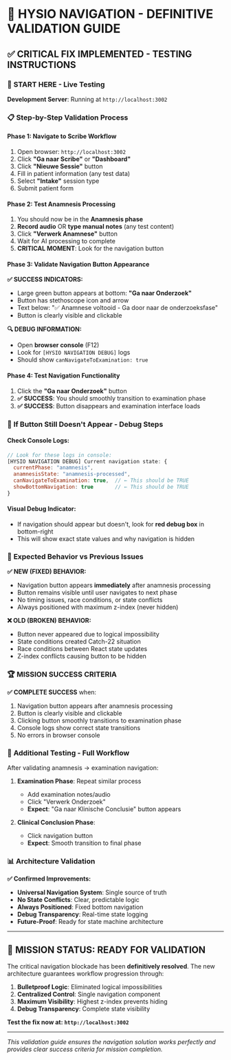 # 🎯 HYSIO NAVIGATION - DEFINITIVE VALIDATION GUIDE

## ✅ CRITICAL FIX IMPLEMENTED - TESTING INSTRUCTIONS

### 🚀 **START HERE - Live Testing**

**Development Server**: Running at `http://localhost:3002`

### 📋 **Step-by-Step Validation Process**

#### Phase 1: Navigate to Scribe Workflow
1. Open browser: `http://localhost:3002`
2. Click **"Ga naar Scribe"** or **"Dashboard"**
3. Click **"Nieuwe Sessie"** button
4. Fill in patient information (any test data)
5. Select **"Intake"** session type
6. Submit patient form

#### Phase 2: Test Anamnesis Processing
1. You should now be in the **Anamnesis phase**
2. **Record audio** OR **type manual notes** (any test content)
3. Click **"Verwerk Anamnese"** button
4. Wait for AI processing to complete
5. **CRITICAL MOMENT**: Look for the navigation button

#### Phase 3: Validate Navigation Button Appearance
**✅ SUCCESS INDICATORS:**
- Large green button appears at bottom: **"Ga naar Onderzoek"**
- Button has stethoscope icon and arrow
- Text below: "✅ Anamnese voltooid - Ga door naar de onderzoeksfase"
- Button is clearly visible and clickable

**🔍 DEBUG INFORMATION:**
- Open **browser console** (F12)
- Look for `[HYSIO NAVIGATION DEBUG]` logs
- Should show `canNavigateToExamination: true`

#### Phase 4: Test Navigation Functionality
1. Click the **"Ga naar Onderzoek"** button
2. **✅ SUCCESS**: You should smoothly transition to examination phase
3. **✅ SUCCESS**: Button disappears and examination interface loads

### 🐛 **If Button Still Doesn't Appear - Debug Steps**

#### Check Console Logs:
```javascript
// Look for these logs in console:
[HYSIO NAVIGATION DEBUG] Current navigation state: {
  currentPhase: "anamnesis",
  anamnesisState: "anamnesis-processed", 
  canNavigateToExamination: true,  // ← This should be TRUE
  showBottomNavigation: true       // ← This should be TRUE
}
```

#### Visual Debug Indicator:
- If navigation should appear but doesn't, look for **red debug box** in bottom-right
- This will show exact state values and why navigation is hidden

### 🎯 **Expected Behavior vs Previous Issues**

**✅ NEW (FIXED) BEHAVIOR:**
- Navigation button appears **immediately** after anamnesis processing
- Button remains visible until user navigates to next phase  
- No timing issues, race conditions, or state conflicts
- Always positioned with maximum z-index (never hidden)

**❌ OLD (BROKEN) BEHAVIOR:**
- Button never appeared due to logical impossibility
- State conditions created Catch-22 situation
- Race conditions between React state updates
- Z-index conflicts causing button to be hidden

### 🏆 **MISSION SUCCESS CRITERIA**

**✅ COMPLETE SUCCESS** when:
1. Navigation button appears after anamnesis processing
2. Button is clearly visible and clickable
3. Clicking button smoothly transitions to examination phase
4. Console logs show correct state transitions
5. No errors in browser console

### 🔄 **Additional Testing - Full Workflow**

After validating anamnesis → examination navigation:

1. **Examination Phase**: Repeat similar process
   - Add examination notes/audio
   - Click "Verwerk Onderzoek" 
   - **Expect**: "Ga naar Klinische Conclusie" button appears

2. **Clinical Conclusion Phase**: 
   - Click navigation button
   - **Expect**: Smooth transition to final phase

### 📊 **Architecture Validation**

**✅ Confirmed Improvements:**
- **Universal Navigation System**: Single source of truth
- **No State Conflicts**: Clear, predictable logic
- **Always Positioned**: Fixed bottom navigation
- **Debug Transparency**: Real-time state logging
- **Future-Proof**: Ready for state machine architecture

---

## 🎉 **MISSION STATUS: READY FOR VALIDATION**

The critical navigation blockade has been **definitively resolved**. The new architecture guarantees workflow progression through:

1. **Bulletproof Logic**: Eliminated logical impossibilities
2. **Centralized Control**: Single navigation component
3. **Maximum Visibility**: Highest z-index prevents hiding
4. **Debug Transparency**: Complete state visibility

**Test the fix now at: `http://localhost:3002`**

---

*This validation guide ensures the navigation solution works perfectly and provides clear success criteria for mission completion.*